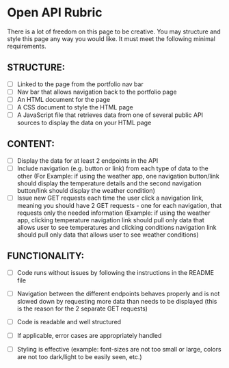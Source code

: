 
# Open API Rubric

There is a lot of freedom on this page to be creative.  You may structure and style this page any way you would like.  It must meet the following minimal requirements.

## STRUCTURE:
 - [ ] Linked to the page from the portfolio nav bar
 - [ ] Nav bar that allows navigation back to the portfolio page
 - [ ] An HTML document for the page
 - [ ] A CSS document to style the HTML page
 - [ ] A JavaScript file that retrieves data from one of several public API sources to display the data on your HTML page

## CONTENT:
 - [ ] Display the data for at least 2 endpoints in the API
 - [ ] Include navigation (e.g. button or link) from each type of data to the other (For Example: if using the weather app, one navigation button/link should display the temperature details and the second navigation button/link should display the weather condition)
 - [ ] Issue new GET requests each time the user click a navigation link, meaning you should have 2 GET requests - one for each navigation, that requests only the needed information (Example: if using the weather app, clicking temperature navigation link should pull only data that allows user to see temperatures and clicking conditions navigation link should pull only data that allows user to see weather conditions)

## FUNCTIONALITY:
 - [ ] Code runs without issues by following the instructions in the README file
 - [ ] Navigation between the different endpoints behaves properly and is not slowed down by requesting more data than needs to be displayed (this is the reason for the 2 separate GET requests)
 - [ ] Code is readable and well structured
 - [ ] If applicable, error cases are appropriately handled
 - [ ] Styling is effective (example: font-sizes are not too small or large, colors are not too dark/light to be easily seen, etc.)

